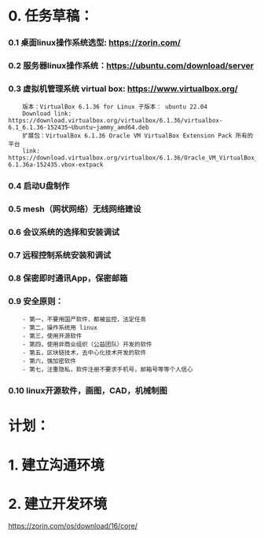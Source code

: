 # 0. 任务草稿：
  ### 0.1 桌面linux操作系统选型: https://zorin.com/ 
  ### 0.2 服务器linux操作系统：https://ubuntu.com/download/server
  ### 0.3 虚拟机管理系统 virtual box: https://www.virtualbox.org/
        版本：VirtualBox 6.1.36 for Linux 子版本： ubuntu 22.04  
        Download link: https://download.virtualbox.org/virtualbox/6.1.36/virtualbox-6.1_6.1.36-152435~Ubuntu~jammy_amd64.deb
        扩展包：VirtualBox 6.1.36 Oracle VM VirtualBox Extension Pack 所有的平台 
        link:  https://download.virtualbox.org/virtualbox/6.1.36/Oracle_VM_VirtualBox_Extension_Pack-6.1.36a-152435.vbox-extpack
        
 ### 0.4 启动U盘制作
 ### 0.5 mesh（网状网络）无线网络建设
 ### 0.6 会议系统的选择和安装调试
 ### 0.7 远程控制系统安装和调试
 ### 0.8 保密即时通讯App，保密邮箱
 ### 0.9 安全原则：
        - 第一，不要用国产软件，都被监控，法定任务
        - 第二，操作系统用 linux
        - 第三，使用开源软件
        - 第四，使用非商业组织（公益团队）开发的软件
        - 第五，区块链技术，去中心化技术开发的软件
        - 第六，强加密软件
        - 第七，注重隐私，软件注册不要求手机号，邮箱号等等个人信心
        
  ### 0.10 linux开源软件，画图，CAD，机械制图
        
        
        
        

# 计划：
# 1. 建立沟通环境
 ## 
# 2. 建立开发环境
 https://zorin.com/os/download/16/core/ 






